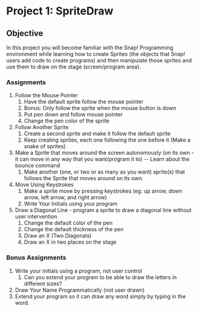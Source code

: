 # Project 1: SpriteDraw

## Objective
In this project you will become familiar with the Snap! Programming environment while learning how to create Sprites (the objects that Snap! users add code to create programs) and then manipulate those sprites and use them to draw on the stage (screen/program area).

### Assignments
1. Follow the Mouse Pointer
   1. Have the default sprite follow the mouse pointer
   1. Bonus: Only follow the sprite when the mouse button is down
   1. Put pen down and follow mouse pointer
   1. Change the pen color of the sprite
1. Follow Another Sprite
   1. Create a second sprite and make it follow the default sprite
   1. Keep creating sprites, each one following the one before it (Make a snake of sprites)
1. Make a Sprite that moves around the screen autonomously (on its own - it can move in any way that you want/program it to) -- Learn about the bounce command
   1. Make another (one, or two or as many as you want) sprite(s) that follows the Sprite that moves around on its own.
1. Move Using Keystrokes
   1. Make a sprite move by pressing keystrokes (eg: up arrow, down arrow, left arrow, and right arrow)
   1. Write Your Initials using your program
1. Draw a Diagonal Line - program a sprite to draw a diagonal line without user intervention
   1. Change the default color of the pen
   1. Change the default thickness of the pen
   1. Draw an X (Two Diagonals)
   1. Draw an X in two places on the stage

### Bonus Assignments
1. Write your initials using a program, not user control
   1. Can you extend your program to be able to draw the letters in different sizes?
1. Draw Your Name Programmatically (not user drawn)
1. Extend your program so it can draw any word simply by typing in the word.
